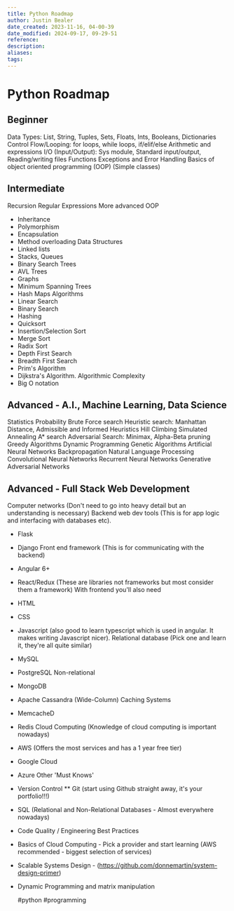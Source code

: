 ```yaml
---
title: Python Roadmap
author: Justin Bealer
date_created: 2023-11-16, 04-00-39
date_modified: 2024-09-17, 09-29-51
reference: 
description: 
aliases: 
tags: 
---
```

# Python Roadmap

## Beginner

Data Types: List, String, Tuples, Sets, Floats, Ints, Booleans, Dictionaries
Control Flow/Looping: for loops, while loops, if/elif/else
Arithmetic and expressions
I/O (Input/Output): Sys module, Standard input/output, Reading/writing files
Functions
Exceptions and Error Handling
Basics of object oriented programming (OOP) (Simple classes)

## Intermediate

Recursion
Regular Expressions
More advanced OOP
* Inheritance
* Polymorphism
* Encapsulation
* Method overloading
Data Structures
* Linked lists
* Stacks, Queues
* Binary Search Trees
* AVL Trees
* Graphs
* Minimum Spanning Trees
* Hash Maps
Algorithms
* Linear Search
* Binary Search
* Hashing
* Quicksort
* Insertion/Selection Sort
* Merge Sort
* Radix Sort
* Depth First Search
* Breadth First Search
* Prim's Algorithm
* Dijkstra's Algorithm.
Algorithmic Complexity
* Big O notation

## Advanced - A.I., Machine Learning, Data Science

Statistics
Probability
Brute Force search
Heuristic search: Manhattan Distance, Admissible and Informed Heuristics
Hill Climbing
Simulated Annealing
A* search
Adversarial Search: Minimax, Alpha-Beta pruning
Greedy Algorithms
Dynamic Programming
Genetic Algorithms
Artificial Neural Networks
Backpropagation
Natural Language Processing
Convolutional Neural Networks
Recurrent Neural Networks
Generative Adversarial Networks

## Advanced - Full Stack Web Development

Computer networks (Don't need to go into heavy detail but an understanding is necessary)
Backend web dev tools (This is for app logic and interfacing with databases etc).
* Flask
* Django
Front end framework (This is for communicating with the backend)
* Angular 6+
* React/Redux (These are libraries not frameworks but most consider them a framework)
With frontend you'll also need
* HTML
* CSS
* Javascript (also good to learn typescript which is used in angular. It makes writing Javascript nicer).
Relational database (Pick one and learn it, they're all quite similar)
* MySQL
* PostgreSQL
Non-relational
* MongoDB
* Apache Cassandra (Wide-Column)
Caching Systems
* MemcacheD
* Redis
Cloud Computing (Knowledge of cloud computing is important nowadays)
* AWS (Offers the most services and has a 1 year free tier)
* Google Cloud
* Azure
Other 'Must Knows'
* Version Control
** Git (start using Github straight away, it's your portfolio!!!)
* SQL (Relational and Non-Relational Databases - Almost everywhere nowadays)
* Code Quality / Engineering Best Practices
* Basics of Cloud Computing - Pick a provider and start learning (AWS recommended - biggest selection of services)
* Scalable Systems Design - (https://github.com/donnemartin/system-design-primer)
* Dynamic Programming and matrix manipulation

  #python #programming
